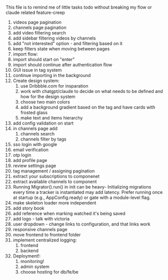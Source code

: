 This file is to remind me of little tasks todo without breaking my flow or claude related feature-creep

1. videos page pagination
1. channels page pagination
1. add video filtering search
1. add sidebar filtering videos by channels
1. add "not interested" option - and filtering based on it
1. keep filters state when moving between pages
1. import flow:
  1. import should start on "enter"
  1. import should continue after authentication flow
  1. GUI issue in tag system
  1. continue importing in the background
1. Create design system: 
    1. use Dribbble.com for insparation 
    1. work with chatgpt/claude to decide on what needs to be defined and how for the design system
    1. choose two main colors
    1. add a background gradient based on the tag and have cards with frosted glass
    1. make text and items hierarchy 
1. add config validation on start
1. in channels page add 
    1. channels search
    1. channels filter by tags
1. sso login with google
1. email verification
1. otp login
1. add profile page
1. review settings page
1. tag management / assigning pagination
1. extract your subscriptions to componenet
1. extract available channels to component
1. Running Migrator().run() in init can be heavy- Initializing migrations every time a tracker is instantiated may add latency. Prefer running once at startup (e.g., AppConfig.ready) or gate with a module-level flag.
1. make skeleton loader more independent
1. add story book
1. add reference when marking watched it's being saved
1. add logo - talk with victoria
1. user dropdown - change links to configuration, and that links work
1. responsive channels page
1. move frontend to frontend folder
1. implement centralized logging:
    1. frontend
    1. backend
1. Deployment!: 
    1. monitoring!
    1. admin system
    1. choose hosting for db/fe/be